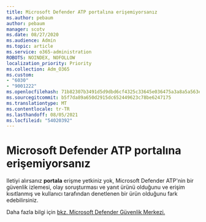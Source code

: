 ```yaml
---
title: Microsoft Defender ATP portalına erişemiyorsanız
ms.author: pebaum
author: pebaum
manager: scotv
ms.date: 08/27/2020
ms.audience: Admin
ms.topic: article
ms.service: o365-administration
ROBOTS: NOINDEX, NOFOLLOW
localization_priority: Priority
ms.collection: Adm_O365
ms.custom:
- "6030"
- "9001222"
ms.openlocfilehash: 71b82307b3491d5d9dbd6cf4325c33645e036475a3a8a5a563e6e84e921fe52a
ms.sourcegitcommit: b5f7da89a650d2915dc652449623c78be6247175
ms.translationtype: MT
ms.contentlocale: tr-TR
ms.lasthandoff: 08/05/2021
ms.locfileid: "54020392"
---
```

# <a name="unable-to-access-the-microsoft-defender-atp-portal"></a>Microsoft Defender ATP portalına erişemiyorsanız

Iletiyi alırsanız **portala** erişme yetkiniz yok, Microsoft Defender ATP'nin bir güvenlik izlemesi, olay soruşturması ve yanıt ürünü olduğunu ve erişim kısıtlanmış ve kullanıcı tarafından denetlenen bir ürün olduğunu fark edebilirsiniz. 

Daha fazla bilgi için [bkz. Microsoft Defender Güvenlik Merkezi.](/windows/threat-protection/windows-defender-atp/assign-portal-access-windows-defender-advanced-threat-protection)